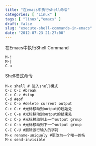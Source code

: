 ```yaml
---
title: "在emacs中执行shell命令"
categories: [ "Linux" ]
tags: [ "linux","emacs" ]
draft: false
slug: "execute-shell-commands-in-emacs"
date: "2012-07-23 21:27:00"
---
```


 在Emacs中执行Shell Command

    M-!
    M-|
    C-u


<!--more-->


Shell模式命令

    M-x shell # 进入shell模式
    C-c C-c #break
    C-c C-z #stop
    C-d #eof
    C-c C-o #delete current output
    C-c C-r #光标移动到output的起始处
    C-c C-e #光标移动到output的结束处
    C-c C-p #光标移动到上一个output group
    C-c C-n #光标移动到下一个output group
    C-C C-U #删除该行输入的字符
    M-x rename-uniquely #更改为一个唯一的名
    M-x send-invisible 
